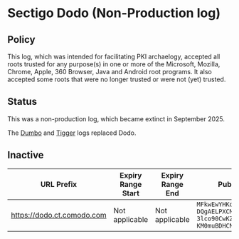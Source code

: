# Sectigo Dodo (Non-Production log)

## Policy

This log, which was intended for facilitating PKI archaelogy, accepted all roots trusted for any purpose(s) in one or more of the Microsoft, Mozilla, Chrome, Apple, 360 Browser, Java and Android root programs. It also accepted some roots that were no longer trusted or were not (yet) trusted.

## Status

This was a non-production log, which became extinct in September 2025.

The [Dumbo](../dumbo) and [Tigger](../tigger) logs replaced Dodo.

## Inactive

| URL Prefix | Expiry Range<br>Start | Expiry Range<br>End | Public Key (base64) |
|------------|-----------------------|---------------------|---------------------|
| https://dodo.ct.comodo.com | Not applicable | Not applicable | `MFkwEwYHKoZIzj0CAQYIKoZIzj0DAQc`<br>`DQgAELPXCMfVjQ2oWSgrewu4fIW4Sfh`<br>`3lco90CwKZ061pvAI1eflh6c8ACE90p`<br>`KM0muBDHCN+j0HV7scco4KKQPqq4A==` |
